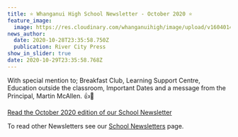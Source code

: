 ```yaml
---
title: ⭐️ Whanganui High School Newsletter - October 2020 ⭐️
feature_image:
  image: https://res.cloudinary.com/whanganuihigh/image/upload/v1604014697/News/GREEN_WHS_HEADER_october.jpg
news_author:
  date: 2020-10-28T23:35:58.750Z
  publication: River City Press
show_in_slider: true
date: 2020-10-29T23:35:58.768Z
---
```

With special mention to; Breakfast Club, Learning Support Centre, Education outside the classroom, Important Dates and a message from the Principal, Martin McAllen.  👍🙂

[Read the October 2020 edition of our School Newsletter](https://res.cloudinary.com/whanganuihigh/image/upload/v1603766136/newsletters/OCTOBER_2020_rivercity_press_for_website.pdf)

To read other Newsletters see our [School Newsletters](https://www.whanganuihigh.school.nz/news-and-events/school-newsletters/) page.